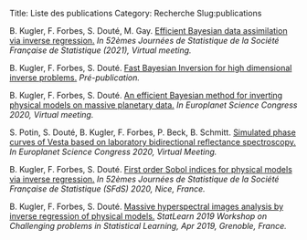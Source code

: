 Title: Liste des publications
Category: Recherche
Slug:publications

B. Kugler, F. Forbes, S. Douté, M. Gay. [Efficient Bayesian data assimilation via inverse regression.](https://hal.archives-ouvertes.fr/hal-03215200
) *In 52èmes Journées de Statistique de la Société Française de Statistique (2021), Virtual meeting.*


B. Kugler, F. Forbes, S. Douté. [Fast Bayesian Inversion for high dimensional inverse problems.](https://hal.archives-ouvertes.fr/hal-02908364)
*Pré-publication.*

B. Kugler, F. Forbes, S. Douté. [An efficient Bayesian method for inverting physical models on massive planetary data.](https://hal.archives-ouvertes.fr/hal-02951518v1) *In Europlanet Science Congress 2020, Virtual meeting.*

S. Potin, S. Douté, B. Kugler, F. Forbes, P. Beck, B. Schmitt. [Simulated phase curves of Vesta based on laboratory bidirectional reflectance spectroscopy.](https://meetingorganizer.copernicus.org/EPSC2020/EPSC2020-201.html) *In Europlanet Science Congress 2020, Virtual Meeting.*

B. Kugler, F. Forbes, S. Douté. [First order Sobol indices for physical models via inverse regression.](https://hal.archives-ouvertes.fr/hal-02951375v1) *In 52èmes Journées de Statistique de la Société Française de Statistique (SFdS) 2020, Nice, France.*

B. Kugler, F. Forbes, S. Douté. [Massive hyperspectral images analysis by inverse regression of physical models.](https://hal.archives-ouvertes.fr/hal-02423640)
*StatLearn 2019 Workshop on Challenging problems in Statistical Learning, Apr 2019, Grenoble, France.*
